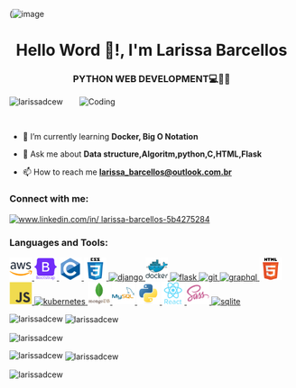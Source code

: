 (![image](https://github.com/larissadcew/larissadcew/assets/132204048/04f11fda-8d93-4411-9309-7c145c837722)
<h1 align="center">Hello Word 👋!, I'm Larissa Barcellos</h1>
<h3 align="center">PYTHON WEB DEVELOPMENT💻🌟🧠</h3>
<img align="right" alt="Coding" width="380" src="https://i.pinimg.com/originals/d1/fc/be/d1fcbe7006578310a4d8771fd9fb5a84.gif">



<p align="left"> <img src="https://komarev.com/ghpvc/?username=larissadcew&label=Profile%20views&color=0e75b6&style=flat" alt="larissadcew" /> </p>

<p align="left"> <a href="https://twitter.com/" target="blank"><img src="https://img.shields.io/twitter/follow/?logo=twitter&style=for-the-badge" alt="" /></a> </p>

- 🌱 I’m currently learning **Docker, Big O Notation**

- 💬 Ask me about **Data structure,Algoritm,python,C,HTML,Flask**

- 📫 How to reach me **larissa_barcellos@outlook.com.br**

<h3 align="left">Connect with me:</h3>
<p align="left">
<a href="https://linkedin.com/in/www.linkedin.com/in/ larissa-barcellos-5b4275284" target="blank"><img align="center" src="https://raw.githubusercontent.com/rahuldkjain/github-profile-readme-generator/master/src/images/icons/Social/linked-in-alt.svg" alt="www.linkedin.com/in/ larissa-barcellos-5b4275284" height="30" width="40" /></a>
</p>

<h3 align="left">Languages and Tools:</h3>
<p align="left"> <a href="https://aws.amazon.com" target="_blank" rel="noreferrer"> <img src="https://raw.githubusercontent.com/devicons/devicon/master/icons/amazonwebservices/amazonwebservices-original-wordmark.svg" alt="aws" width="40" height="40"/> </a> <a href="https://getbootstrap.com" target="_blank" rel="noreferrer"> <img src="https://raw.githubusercontent.com/devicons/devicon/master/icons/bootstrap/bootstrap-plain-wordmark.svg" alt="bootstrap" width="40" height="40"/> </a> <a href="https://www.cprogramming.com/" target="_blank" rel="noreferrer"> <img src="https://raw.githubusercontent.com/devicons/devicon/master/icons/c/c-original.svg" alt="c" width="40" height="40"/> </a> <a href="https://www.w3schools.com/css/" target="_blank" rel="noreferrer"> <img src="https://raw.githubusercontent.com/devicons/devicon/master/icons/css3/css3-original-wordmark.svg" alt="css3" width="40" height="40"/> </a> <a href="https://www.djangoproject.com/" target="_blank" rel="noreferrer"> <img src="https://cdn.worldvectorlogo.com/logos/django.svg" alt="django" width="40" height="40"/> </a> <a href="https://www.docker.com/" target="_blank" rel="noreferrer"> <img src="https://raw.githubusercontent.com/devicons/devicon/master/icons/docker/docker-original-wordmark.svg" alt="docker" width="40" height="40"/> </a> <a href="https://flask.palletsprojects.com/" target="_blank" rel="noreferrer"> <img src="https://www.vectorlogo.zone/logos/pocoo_flask/pocoo_flask-icon.svg" alt="flask" width="40" height="40"/> </a> <a href="https://git-scm.com/" target="_blank" rel="noreferrer"> <img src="https://www.vectorlogo.zone/logos/git-scm/git-scm-icon.svg" alt="git" width="40" height="40"/> </a> <a href="https://graphql.org" target="_blank" rel="noreferrer"> <img src="https://www.vectorlogo.zone/logos/graphql/graphql-icon.svg" alt="graphql" width="40" height="40"/> </a> <a href="https://www.w3.org/html/" target="_blank" rel="noreferrer"> <img src="https://raw.githubusercontent.com/devicons/devicon/master/icons/html5/html5-original-wordmark.svg" alt="html5" width="40" height="40"/> </a> <a href="https://developer.mozilla.org/en-US/docs/Web/JavaScript" target="_blank" rel="noreferrer"> <img src="https://raw.githubusercontent.com/devicons/devicon/master/icons/javascript/javascript-original.svg" alt="javascript" width="40" height="40"/> </a> <a href="https://kubernetes.io" target="_blank" rel="noreferrer"> <img src="https://www.vectorlogo.zone/logos/kubernetes/kubernetes-icon.svg" alt="kubernetes" width="40" height="40"/> </a> <a href="https://www.mongodb.com/" target="_blank" rel="noreferrer"> <img src="https://raw.githubusercontent.com/devicons/devicon/master/icons/mongodb/mongodb-original-wordmark.svg" alt="mongodb" width="40" height="40"/> </a> <a href="https://www.mysql.com/" target="_blank" rel="noreferrer"> <img src="https://raw.githubusercontent.com/devicons/devicon/master/icons/mysql/mysql-original-wordmark.svg" alt="mysql" width="40" height="40"/> </a> <a href="https://www.python.org" target="_blank" rel="noreferrer"> <img src="https://raw.githubusercontent.com/devicons/devicon/master/icons/python/python-original.svg" alt="python" width="40" height="40"/> </a> <a href="https://reactjs.org/" target="_blank" rel="noreferrer"> <img src="https://raw.githubusercontent.com/devicons/devicon/master/icons/react/react-original-wordmark.svg" alt="react" width="40" height="40"/> </a> <a href="https://sass-lang.com" target="_blank" rel="noreferrer"> <img src="https://raw.githubusercontent.com/devicons/devicon/master/icons/sass/sass-original.svg" alt="sass" width="40" height="40"/> </a> <a href="https://www.sqlite.org/" target="_blank" rel="noreferrer"> <img src="https://www.vectorlogo.zone/logos/sqlite/sqlite-icon.svg" alt="sqlite" width="40" height="40"/> </a> </p>

<p><img align="left" src="https://github-readme-stats.vercel.app/api/top-langs?username=larissadcew&show_icons=true&locale=en&layout=compact" alt="larissadcew" /></p>

<p>&nbsp;<img align="center" src="https://github-readme-stats.vercel.app/api?username=larissadcew&show_icons=true&locale=en" alt="larissadcew" /></p>

<p><img align="center" src="https://github-readme-streak-stats.herokuapp.com/?user=larissadcew&" alt="larissadcew" /></p>

<p><img align="left" src="https://github-readme-stats.vercel.app/api/top-langs?username=larissadcew&show_icons=true&locale=en&layout=compact" alt="larissadcew" /></p>

<p>&nbsp;<img align="center" src="https://github-readme-stats.vercel.app/api?username=larissadcew&show_icons=true&locale=en" alt="larissadcew" /></p>

<p><img align="center" src="https://github-readme-streak-stats.herokuapp.com/?user=larissadcew&" alt="larissadcew" /></p>

















